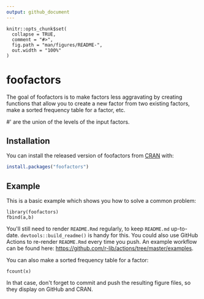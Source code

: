 ```yaml
---
output: github_document
---
```


<!-- README.md is generated from README.Rmd. Please edit that file -->

```{r, include = FALSE}
knitr::opts_chunk$set(
  collapse = TRUE,
  comment = "#>",
  fig.path = "man/figures/README-",
  out.width = "100%"
)
```

# foofactors

<!-- badges: start -->
<!-- badges: end -->

The goal of foofactors is to make factors less aggravating by creating functions that allow you to create a new factor from two existing factors, make a sorted frequency table for a factor, etc.

#' are the union of the levels of the input factors.

## Installation

You can install the released version of foofactors from [CRAN](https://CRAN.R-project.org) with:

``` r
install.packages("foofactors")
```

## Example

This is a basic example which shows you how to solve a common problem:

```{r example}
library(foofactors)
fbind(a,b)
```


You'll still need to render `README.Rmd` regularly, to keep `README.md` up-to-date. `devtools::build_readme()` is handy for this. You could also use GitHub Actions to re-render `README.Rmd` every time you push. An example workflow can be found here: <https://github.com/r-lib/actions/tree/master/examples>.

You can also make a sorted frequency table for a factor:

```{r pressure, echo = FALSE}
fcount(x)
```

In that case, don't forget to commit and push the resulting figure files, so they display on GitHub and CRAN.
